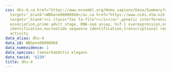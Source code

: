 ```yaml
---
csv: dhs-4,<a href="https://www.ensembl.org/Homo_sapiens/Gene/Summary?db=core;g=WBGene00000968"
  target="_blank">WBGene00000968</a>,<a href="https://www.ncbi.nlm.nih.gov/pubmed/30894454"
  target="_blank"><i class="fas fa-file"></i></a>",genetic interference,functional
  association,prime adult stage, RNA-seq assay, hsf-1 overexpression,nucleotide sequence
  identification,nucleotide sequence identification,transcriptional regulation,up-regulates
  activity
data_alias: dhs-4
data_id: WBGene00000968
data_numevidence: 1
data_species: Caenorhabditis elegans
data_taxid: '6239'
title: dhs-4
---
```

